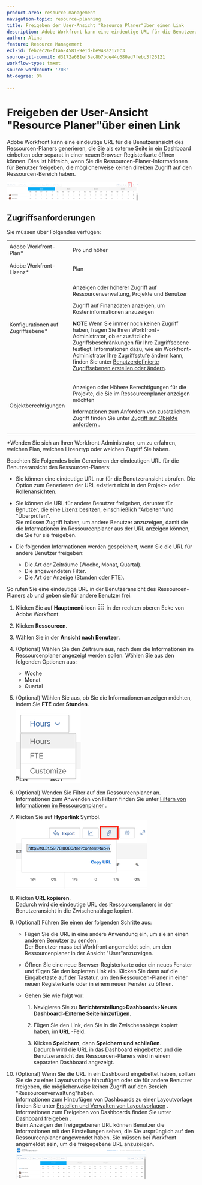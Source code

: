 ```yaml
---
product-area: resource-management
navigation-topic: resource-planning
title: Freigeben der User-Ansicht "Resource Planer"über einen Link
description: Adobe Workfront kann eine eindeutige URL für die Benutzeransicht des Ressourcen-Planers generieren, die Sie als externe Seite in ein Dashboard einbetten oder separat in einer neuen Browser-Registerkarte öffnen können. Dies ist hilfreich, wenn Sie die Ressourcen-Planer-Informationen für Benutzer freigeben, die möglicherweise keinen direkten Zugriff auf den Ressourcen-Bereich haben.
author: Alina
feature: Resource Management
exl-id: feb2ec26-f1a6-4581-9e1d-be948a2170c3
source-git-commit: d3172a681ef6ac8b7bde44c680ad7febc3f26121
workflow-type: tm+mt
source-wordcount: '708'
ht-degree: 0%

---
```


# Freigeben der User-Ansicht &quot;Resource Planer&quot;über einen Link

Adobe Workfront kann eine eindeutige URL für die Benutzeransicht des Ressourcen-Planers generieren, die Sie als externe Seite in ein Dashboard einbetten oder separat in einer neuen Browser-Registerkarte öffnen können. Dies ist hilfreich, wenn Sie die Ressourcen-Planer-Informationen für Benutzer freigeben, die möglicherweise keinen direkten Zugriff auf den Ressourcen-Bereich haben.

![](assets/rp-user-view-with-link-highlight-350x49.png)

## Zugriffsanforderungen

Sie müssen über Folgendes verfügen:

<table style="table-layout:auto"> 
 <col> 
 <col> 
 <tbody> 
  <tr> 
   <td role="rowheader">Adobe Workfront-Plan*</td> 
   <td> <p>Pro und höher</p> </td> 
  </tr> 
  <tr> 
   <td role="rowheader">Adobe Workfront-Lizenz*</td> 
   <td> <p>Plan </p> </td> 
  </tr> 
  <tr> 
   <td role="rowheader">Konfigurationen auf Zugriffsebene*</td> 
   <td> <p>Anzeigen oder höherer Zugriff auf Ressourcenverwaltung, Projekte und Benutzer</p> <p>Zugriff auf Finanzdaten anzeigen, um Kosteninformationen anzuzeigen </p> <p><b>NOTE</b> Wenn Sie immer noch keinen Zugriff haben, fragen Sie Ihren Workfront-Administrator, ob er zusätzliche Zugriffsbeschränkungen für Ihre Zugriffsebene festlegt. Informationen dazu, wie ein Workfront-Administrator Ihre Zugriffsstufe ändern kann, finden Sie unter <a href="../../administration-and-setup/add-users/configure-and-grant-access/create-modify-access-levels.md" class="MCXref xref">Benutzerdefinierte Zugriffsebenen erstellen oder ändern</a>.</p> </td> 
  </tr> 
  <tr> 
   <td role="rowheader">Objektberechtigungen</td> 
   <td> <p>Anzeigen oder Höhere Berechtigungen für die Projekte, die Sie im Ressourcenplaner anzeigen möchten</p> <p>Informationen zum Anfordern von zusätzlichem Zugriff finden Sie unter <a href="../../workfront-basics/grant-and-request-access-to-objects/request-access.md" class="MCXref xref">Zugriff auf Objekte anfordern </a>.</p> </td> 
  </tr> 
 </tbody> 
</table>

&#42;Wenden Sie sich an Ihren Workfront-Administrator, um zu erfahren, welchen Plan, welchen Lizenztyp oder welchen Zugriff Sie haben.


Beachten Sie Folgendes beim Generieren der eindeutigen URL für die Benutzeransicht des Ressourcen-Planers:

* Sie können eine eindeutige URL nur für die Benutzeransicht abrufen. Die Option zum Generieren der URL existiert nicht in den Projekt- oder Rollenansichten.
* Sie können die URL für andere Benutzer freigeben, darunter für Benutzer, die eine Lizenz besitzen, einschließlich &quot;Arbeiten&quot;und &quot;Überprüfen&quot;.\
   Sie müssen Zugriff haben, um andere Benutzer anzuzeigen, damit sie die Informationen im Ressourcenplaner aus der URL anzeigen können, die Sie für sie freigeben.
* Die folgenden Informationen werden gespeichert, wenn Sie die URL für andere Benutzer freigeben:

   * Die Art der Zeiträume (Woche, Monat, Quartal).
   * Die angewendeten Filter.
   * Die Art der Anzeige (Stunden oder FTE).

So rufen Sie eine eindeutige URL in der Benutzeransicht des Ressourcen-Planers ab und geben sie für andere Benutzer frei:

1. Klicken Sie auf **Hauptmenü** icon ![](assets/main-menu-icon.png) in der rechten oberen Ecke von Adobe Workfront.

1. Klicken **Ressourcen**.
1. Wählen Sie in der **Ansicht nach Benutzer**.
1. (Optional) Wählen Sie den Zeitraum aus, nach dem die Informationen im Ressourcenplaner angezeigt werden sollen. Wählen Sie aus den folgenden Optionen aus:

   * Woche
   * Monat
   * Quartal

1. (Optional) Wählen Sie aus, ob Sie die Informationen anzeigen möchten, indem Sie **FTE** oder **Stunden**.\
   ![RP_hours_or_fte_in_user_view.png](assets/rp-hours-or-fte-in-user-view.png)

1. (Optional) Wenden Sie Filter auf den Ressourcenplaner an.\
   Informationen zum Anwenden von Filtern finden Sie unter [Filtern von Informationen im Ressourcenplaner](../../resource-mgmt/resource-planning/filter-resource-planner.md) .

1. Klicken Sie auf **Hyperlink** Symbol.\
   ![RP_Storm_generate_URL_with_copy_URL_link.png](assets/rp-storm-generate-url-with-copy-url-link-350x182.png)

1. Klicken **URL kopieren**.\
   Dadurch wird die eindeutige URL des Ressourcenplaners in der Benutzeransicht in die Zwischenablage kopiert.

1. (Optional) Führen Sie einen der folgenden Schritte aus:  

   * Fügen Sie die URL in eine andere Anwendung ein, um sie an einen anderen Benutzer zu senden.\
      Der Benutzer muss bei Workfront angemeldet sein, um den Ressourcenplaner in der Ansicht &quot;User&quot;anzuzeigen.
   * Öffnen Sie eine neue Browser-Registerkarte oder ein neues Fenster und fügen Sie den kopierten Link ein. Klicken Sie dann auf die Eingabetaste auf der Tastatur, um den Ressourcen-Planer in einer neuen Registerkarte oder in einem neuen Fenster zu öffnen.
   * Gehen Sie wie folgt vor:

      <!--   
     <MadCap:conditionalText data-mc-conditions="QuicksilverOrClassic.Draft mode">   
     (NOTE:&nbsp;turn this into a numbered list)   
     </MadCap:conditionalText>   
     -->

      1. Navigieren Sie zu **Berichterstellung**>**Dashboards**>**Neues Dashboard**>**Externe Seite hinzufügen.**

      1. Fügen Sie den Link, den Sie in die Zwischenablage kopiert haben, im **URL** -Feld.
      1. Klicken **Speichern**, dann **Speichern und schließen**.\
         Dadurch wird die URL in das Dashboard eingebettet und die Benutzeransicht des Ressourcen-Planers wird in einem separaten Dashboard angezeigt.

1. (Optional) Wenn Sie die URL in ein Dashboard eingebettet haben, sollten Sie sie zu einer Layoutvorlage hinzufügen oder sie für andere Benutzer freigeben, die möglicherweise keinen Zugriff auf den Bereich &quot;Ressourcenverwaltung&quot;haben.\
   Informationen zum Hinzufügen von Dashboards zu einer Layoutvorlage finden Sie unter [Erstellen und Verwalten von Layoutvorlagen](../../administration-and-setup/customize-workfront/use-layout-templates/create-and-manage-layout-templates.md) .\
   Informationen zum Freigeben von Dashboards finden Sie unter [Dashboard freigeben](../../reports-and-dashboards/dashboards/creating-and-managing-dashboards/share-dashboard.md) .\
   Beim Anzeigen der freigegebenen URL können Benutzer die Informationen mit den Einstellungen sehen, die Sie ursprünglich auf den Ressourcenplaner angewendet haben. Sie müssen bei Workfront angemeldet sein, um die freigegebene URL anzuzeigen.\
   ![user_view_dashoard_from_unique_url.png](assets/user-view-dashoard-from-unique-url-350x85.png)

